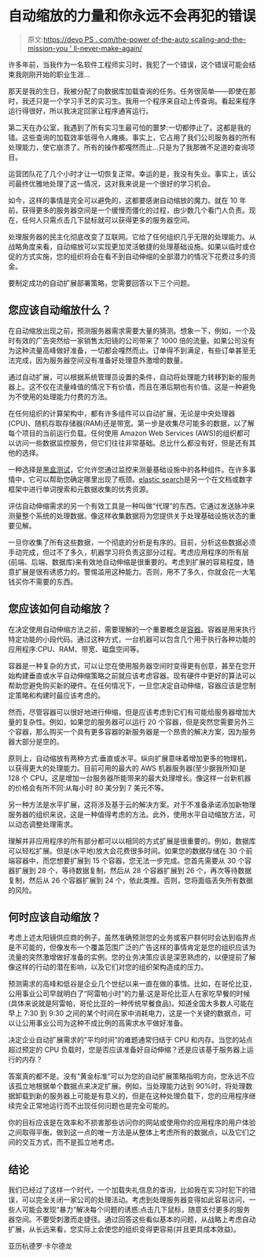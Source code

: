 # 自动缩放的力量和你永远不会再犯的错误

> 原文:[https://devo PS . com/the-power of-the-auto scaling-and-the-mission-you ' ll-never-make-again/](https://devops.com/the-power-of-autoscaling-and-the-mistake-youll-never-make-again/)

许多年前，当我作为一名软件工程师实习时，我犯了一个错误，这个错误可能会结束我刚刚开始的职业生涯…

那天是我的生日，我被分配了向数据库加载查询的任务。任务很简单——即使在那时，我还只是一个学习手艺的实习生。我用一个程序来自动上传查询。看起来程序运行得很好，所以我决定回家让程序通宵运行。

第二天在办公室，我遇到了所有实习生最可怕的噩梦:一切都停止了。这都是我的错。这些查询的加载效率低得令人瘫痪。事实上，它占用了我们公司服务器的所有处理能力，使它崩溃了。所有的操作都嘎然而止…只是为了我那微不足道的查询项目。

运营团队花了几个小时才让一切恢复正常。幸运的是，我没有失业。事实上，该公司最终优雅地处理了这一情况，这对我来说是一个很好的学习机会。

如今，这样的事情是完全可以避免的，这都要感谢自动缩放的魔力。就在 10 年前，获得更多的服务器空间是一个缓慢而僵化的过程，由少数几个看门人负责。现在，任何人只需点击几下鼠标就可以获得更多的服务器空间。

处理服务器的民主化彻底改变了互联网。它给了任何组织几乎无限的处理能力。从战略角度来看，自动缩放可以实现更加灵活敏捷的处理基础设施。如果以临时或仓促的方式实施，您的组织将会在看不到自动伸缩的全部潜力的情况下花费过多的资金。

要制定成功的自动扩展部署策略，您需要回答以下三个问题。

## 您应该自动缩放什么？

在自动缩放出现之前，预测服务器需求需要大量的猜测。想象一下，例如，一个及时有效的广告突然给一家销售太阳镜的公司带来了 1000 倍的流量。如果公司没有为这种流量高峰做好准备，一切都会嘎然而止。订单得不到满足，有些订单甚至无法完成，因为服务器空间没有准备好处理意外激增的数量。

通过自动扩展，可以根据系统管理员设置的条件，自动将处理能力转移到新的服务器上。这不仅在流量峰值的情况下有价值，而且在滞后期也有价值。这是一种避免为不使用的处理能力付费的方法。

在任何组织的计算架构中，都有许多组件可以自动扩展，无论是中央处理器(CPU)、随机存取存储器(RAM)还是带宽。第一步是收集尽可能多的数据，以了解每个项目的当前运行负载。任何使用 Amazon Web Services (AWS)的组织都可以访问一些数据监控服务，但它们往往非常基础。总比什么都没有好，但是还有其他的选择。

一种选择是[黑盒测试](http://softwaretestingfundamentals.com/black-box-testing/)，它允许您通过监控来测量基础设施中的各种组件。在许多事情中，它可以帮助您确定哪里出现了瓶颈。[elastic search](https://www.elastic.co/)是另一个在文档或数字框架中进行单词搜索和元数据收集的优秀资源。

评估自动伸缩需求的另一个有效工具是一种叫做“代理”的东西。它通过发送脉冲来测量整个系统的处理数据。像这样收集数据将为您提供关于处理基础设施状态的重要见解。

一旦你收集了所有这些数据，一个彻底的分析是有序的。目前，分析这些数据必须手动完成，但过不了多久，机器学习将负责这部分过程。考虑应用程序的所有层(前端、后端、数据库)来有效地自动伸缩是很重要的。考虑到扩展的容易程度，随意扩展是很有诱惑力的。警惕滥用这种能力。否则，用不了多久，你就会花一大笔钱买你不需要的东西。

## 您应该如何自动缩放？

在决定使用自动伸缩方法之前，需要理解的一个重要概念是[容器](https://aws.amazon.com/what-are-containers/)。容器是用来执行特定功能的小段代码。通过这种方式，一台机器可以包含几个用于执行各种功能的应用程序:CPU、RAM、带宽、磁盘空间等。

容器是一种复杂的方式，可以让您在使用服务器空间时变得更有创意，甚至在您开始构建垂直或水平自动伸缩策略之前就应该考虑容器。现有硬件中更好的算法可以帮助您避免购买新的硬件。在任何情况下，一旦您决定自动伸缩，容器应该是您制定策略和构建时最应该考虑的。

然而，尽管容器可以很好地进行伸缩，但是应该考虑到它们有可能给服务器增加大量的复杂性。例如，如果您的服务器可以运行 20 个容器，但是突然您需要另外三个容器，那么购买一个具有更多容器的新服务器是一个昂贵的解决方案，因为服务器大部分是空的。

原则上，自动缩放有两种方式:垂直或水平。纵向扩展意味着增加更多的物理机，以获得更大的处理能力。目前可用的最大的 AWS 机器服务器(至少据我所知)是 128 个 CPU。这是增加一台服务器所能带来的最大处理增长。像这样一台新机器的价格会有所不同:从每小时 80 美分到 7 美元不等。

另一种方法是水平扩展，这将涉及基于云的解决方案。对于不准备承诺添加新物理服务器的组织来说，这是一种值得考虑的方法。此外，使用水平自动缩放方法，可以动态调整处理需求。

理解并非应用程序的所有部分都可以以相同的方式扩展是很重要的。例如，数据库可以轻松扩展。但是(水平地)放大会花费很多时间。如果您的数据存储在 30 个前端容器中，而您想要扩展到 15 个容器，您无法一步完成。您首先需要从 30 个容器扩展到 28 个，等待数据复制，然后从 28 个容器扩展到 26 个，再次等待数据复制，然后从 26 个容器扩展到 24 个，依此类推。否则，您将面临丢失所有数据的风险。

## 何时应该自动缩放？

考虑上述太阳镜供应商的例子。虽然准确预测您的业务或客户群何时会达到临界点是不可能的，但像发布一个覆盖范围广泛的广告这样的事情肯定是您的组织应该为流量的突然激增做好准备的实例。您的业务决策应该是深思熟虑的，以便提前了解像这样的行动的潜在影响，以及它们对您的组织架构造成的压力。

预测需求的高峰和低谷是企业几个世纪以来一直在做的事情。比如，在哥伦比亚，公用事业公司早就明白了“阿雷帕小时”的力量:这是哥伦比亚人在家吃早餐的时候(具体来说就是阿雷帕，哥伦比亚的一种传统早餐食品)。知道全国大多数人可能在早上 7:30 到 9:30 之间的某个时间在家中消耗电力，这是一个关键的数据点，可以让公用事业公司为这种不成比例的高需求水平做好准备。

决定企业自动扩展需求的“平均时间”的难题通常归结于 CPU 和内存。当您的站点超过预定的 CPU 负载时，您是否应该准备好自动伸缩？还是应该基于服务器上运行的内存？

答案真的都不是。没有“黄金标准”可以为您的自动扩展策略指明方向，您永远不应该孤立地根据单个数据点来决定扩展。例如，当处理能力达到 90%时，将处理数据卸载到新的服务器上可能是有意义的，但是在这种处理负载下，您的应用程序继续完全正常地运行而不出现任何问题也是完全可能的。

你的目标应该是在效率和不损害那些访问你的网站或使用你的应用程序的用户体验之间取得平衡。做到这一点的唯一方法是从整体上考虑所有的数据点，以及它们之间的交互方式，而不是孤立地考虑。

## 结论

我们已经过了这样一个时代，一个加载失礼信息的查询，比如我在实习时犯下的错误，可以完全关闭一家公司的处理活动。考虑到处理服务器变得如此容易访问，一些人可能会发现“暴力”解决每个问题的诱惑:点击几下鼠标，随意支付更多的服务器空间。不要受刺激而走捷径。通过回答这些看似基本的问题，从战略上考虑自动扩展，从长远来看，您实际上会使您的组织变得更容易(并且更具成本效益)。

亚历杭德罗·卡尔德龙